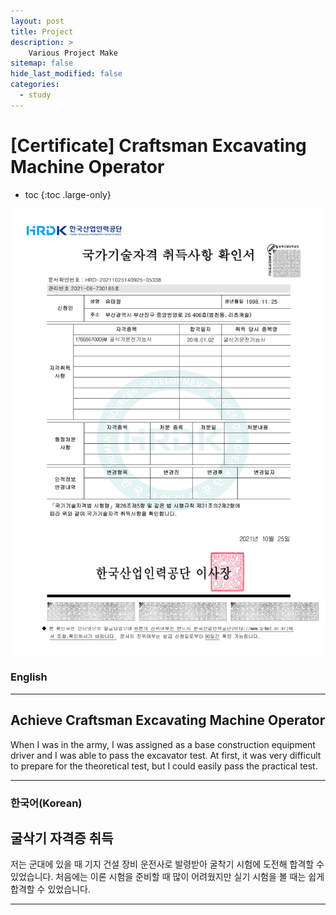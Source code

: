 ```yaml
---
layout: post
title: Project
description: >
    Various Project Make
sitemap: false
hide_last_modified: false
categories:
  - study
---
```


# [Certificate] Craftsman Excavating Machine Operator

* toc
{:toc .large-only}

![screenshot](/assets/img/blog/example-content-craft.png)
### English
---
## Achieve Craftsman Excavating Machine Operator

  When I was in the army, I was assigned as a base construction equipment driver and I was able to pass the excavator test. At first, it was very difficult to prepare for the theoretical test, but I could easily pass the practical test.

---

### 한국어(Korean)
## 굴삭기 자격증 취득
  
  저는 군대에 있을 때 기지 건설 장비 운전사로 발령받아 굴착기 시험에 도전해 합격할 수 있었습니다. 처음에는 이론 시험을 준비할 때 많이 어려웠지만 실기 시험을 볼 때는 쉽게 합격할 수 있었습니다.
  
---